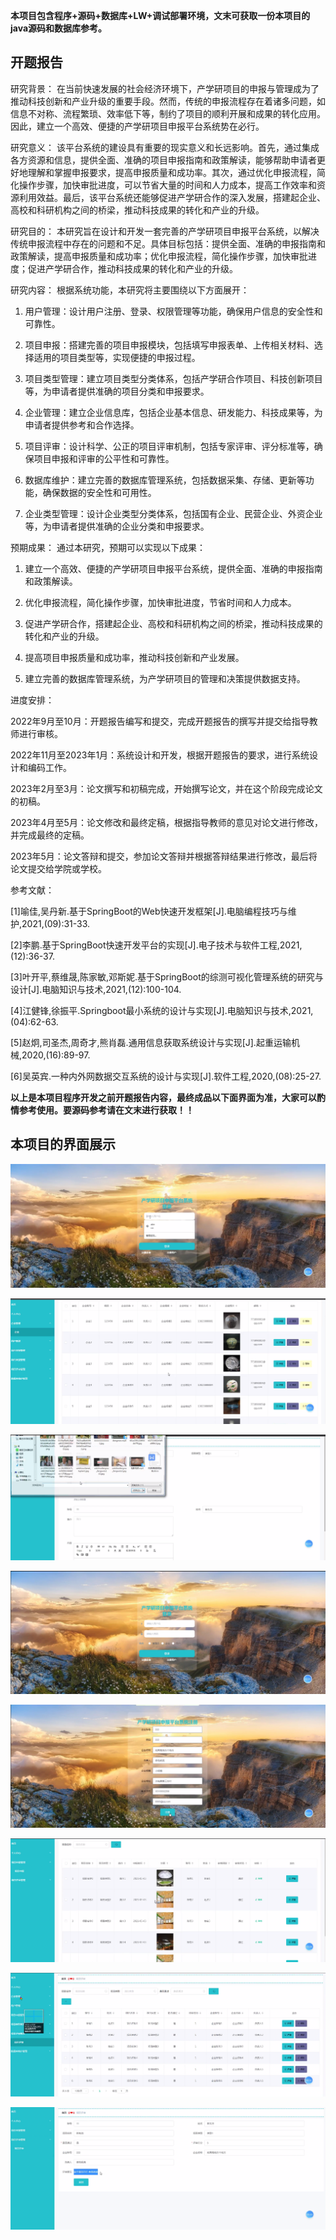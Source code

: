 ****本项目包含程序+源码+数据库+LW+调试部署环境，文末可获取一份本项目的java源码和数据库参考。****

## ******开题报告******

研究背景：
在当前快速发展的社会经济环境下，产学研项目的申报与管理成为了推动科技创新和产业升级的重要手段。然而，传统的申报流程存在着诸多问题，如信息不对称、流程繁琐、效率低下等，制约了项目的顺利开展和成果的转化应用。因此，建立一个高效、便捷的产学研项目申报平台系统势在必行。

研究意义：
该平台系统的建设具有重要的现实意义和长远影响。首先，通过集成各方资源和信息，提供全面、准确的项目申报指南和政策解读，能够帮助申请者更好地理解和掌握申报要求，提高申报质量和成功率。其次，通过优化申报流程，简化操作步骤，加快审批进度，可以节省大量的时间和人力成本，提高工作效率和资源利用效益。最后，该平台系统还能够促进产学研合作的深入发展，搭建起企业、高校和科研机构之间的桥梁，推动科技成果的转化和产业的升级。

研究目的：
本研究旨在设计和开发一套完善的产学研项目申报平台系统，以解决传统申报流程中存在的问题和不足。具体目标包括：提供全面、准确的申报指南和政策解读，提高申报质量和成功率；优化申报流程，简化操作步骤，加快审批进度；促进产学研合作，推动科技成果的转化和产业的升级。

研究内容： 根据系统功能，本研究将主要围绕以下方面展开：

  1. 用户管理：设计用户注册、登录、权限管理等功能，确保用户信息的安全性和可靠性。

  2. 项目申报：搭建完善的项目申报模块，包括填写申报表单、上传相关材料、选择适用的项目类型等，实现便捷的申报过程。

  3. 项目类型管理：建立项目类型分类体系，包括产学研合作项目、科技创新项目等，为申请者提供准确的项目分类和申报要求。

  4. 企业管理：建立企业信息库，包括企业基本信息、研发能力、科技成果等，为申请者提供参考和合作选择。

  5. 项目评审：设计科学、公正的项目评审机制，包括专家评审、评分标准等，确保项目申报和评审的公平性和可靠性。

  6. 数据库维护：建立完善的数据库管理系统，包括数据采集、存储、更新等功能，确保数据的安全性和可用性。

  7. 企业类型管理：设计企业类型分类体系，包括国有企业、民营企业、外资企业等，为申请者提供准确的企业分类和申报要求。

预期成果： 通过本研究，预期可以实现以下成果：

  1. 建立一个高效、便捷的产学研项目申报平台系统，提供全面、准确的申报指南和政策解读。

  2. 优化申报流程，简化操作步骤，加快审批进度，节省时间和人力成本。

  3. 促进产学研合作，搭建起企业、高校和科研机构之间的桥梁，推动科技成果的转化和产业的升级。

  4. 提高项目申报质量和成功率，推动科技创新和产业发展。

  5. 建立完善的数据库管理系统，为产学研项目的管理和决策提供数据支持。

进度安排：

2022年9月至10月：开题报告编写和提交，完成开题报告的撰写并提交给指导教师进行审核。

2022年11月至2023年1月：系统设计和开发，根据开题报告的要求，进行系统设计和编码工作。

2023年2月至3月：论文撰写和初稿完成，开始撰写论文，并在这个阶段完成论文的初稿。

2023年4月至5月：论文修改和最终定稿，根据指导教师的意见对论文进行修改，并完成最终的定稿。

2023年5月：论文答辩和提交，参加论文答辩并根据答辩结果进行修改，最后将论文提交给学院或学校。

参考文献：

[1]喻佳,吴丹新.基于SpringBoot的Web快速开发框架[J].电脑编程技巧与维护,2021,(09):31-33.

[2]李鹏.基于SpringBoot快速开发平台的实现[J].电子技术与软件工程,2021,(12):36-37.

[3]叶开平,蔡维晟,陈家敏,邓斯妮.基于SpringBoot的综测可视化管理系统的研究与设计[J].电脑知识与技术,2021,(12):100-104.

[4]江健锋,徐振平.Springboot最小系统的设计与实现[J].电脑知识与技术,2021,(04):62-63.

[5]赵炯,司圣杰,周奇才,熊肖磊.通用信息获取系统设计与实现[J].起重运输机械,2020,(16):89-97.

[6]吴英宾.一种内外网数据交互系统的设计与实现[J].软件工程,2020,(08):25-27.

****以上是本项目程序开发之前开题报告内容，最终成品以下面界面为准，大家可以酌情参考使用。要源码参考请在文末进行获取！！****

## ******本项目的界面展示******

![](./res/f8b53fa59bee401a9a36d192e49e5823.png)

![](./res/48f31c1f247848b7aee7e90d1e12ceab.png)

![](./res/e21f9e9bc95d4785b9695d962095fac0.png)

![](./res/251d3b6b99e64da28e8b77d8fc3802e9.png)

![](./res/de866cfc1ea043bf984b4b8bc5c65ae1.png)

![](./res/783e2e1407104dff8980dd21cd7c8298.png)

![](./res/a888673defd04e29922224b0ae63a3c9.png)

![](./res/146d49fbcbdc4c66a3b155ecd7012655.png)

